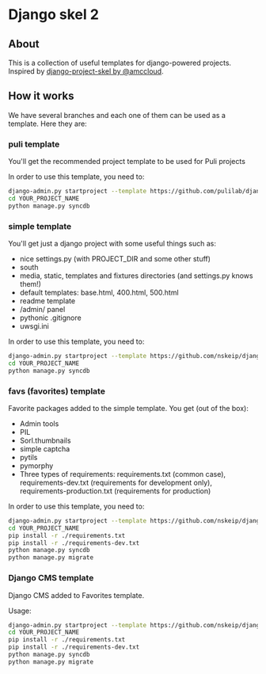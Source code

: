 # Django skel 2

## About ##
This is a collection of useful templates for django-powered projects. Inspired by [django-project-skel by @amccloud](https://github.com/amccloud/django-project-skel).

## How it works ##
We have several branches and each one of them can be used as a template. Here they are:

### puli template ###

You'll get the recommended project template to be used for Puli projects

In order to use this template, you need to:
```bash
django-admin.py startproject --template https://github.com/pulilab/django-skel2/zipball/pulilab --extension py,md,ini YOUR_PROJECT_NAME
cd YOUR_PROJECT_NAME
python manage.py syncdb
```

### simple template ###
You'll get just a django project with some useful things such as:
* nice settings.py (with PROJECT_DIR and some other stuff)
* south
* media, static, templates and fixtures directories (and settings.py knows them!)
* default templates: base.html, 400.html, 500.html
* readme template
* /admin/ panel
* pythonic .gitignore
* uwsgi.ini

In order to use this template, you need to:
```bash
django-admin.py startproject --template https://github.com/nskeip/django-skel2/zipball/simple --extension py,md,ini YOUR_PROJECT_NAME
cd YOUR_PROJECT_NAME
python manage.py syncdb
```

### favs (favorites) template ###
Favorite packages added to the simple template.
You get (out of the box):
* Admin tools
* PIL
* Sorl.thumbnails
* simple captcha
* pytils
* pymorphy
* Three types of requirements: requirements.txt (common case), requirements-dev.txt (requirements for development only), requirements-production.txt (requirements for production)

In order to use this template, you need to:
```bash
django-admin.py startproject --template https://github.com/nskeip/django-skel2/zipball/favs --extension py,md,ini YOUR_PROJECT_NAME
cd YOUR_PROJECT_NAME
pip install -r ./requirements.txt
pip install -r ./requirements-dev.txt
python manage.py syncdb
python manage.py migrate
```

### Django CMS template ###
Django CMS added to Favorites template.

Usage:
```bash
django-admin.py startproject --template https://github.com/nskeip/django-skel2/zipball/django-cms --extension py,md,ini YOUR_PROJECT_NAME
cd YOUR_PROJECT_NAME
pip install -r ./requirements.txt
pip install -r ./requirements-dev.txt
python manage.py syncdb
python manage.py migrate
```